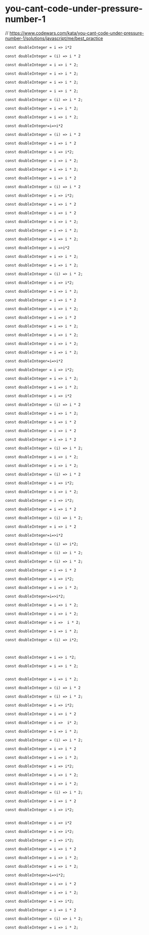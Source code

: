 # you-cant-code-under-pressure-number-1
// https://www.codewars.com/kata/you-cant-code-under-pressure-number-1/solutions/javascript/me/best_practice


```
const doubleInteger = i => i*2
```

```
const doubleInteger = (i) => i * 2
```

```
const doubleInteger = i => i * 2;
```

```
const doubleInteger = i => i * 2;
```

```
const doubleInteger = i => i * 2;
```

```
const doubleInteger = i => i * 2;
```

```
const doubleInteger = (i) => i * 2;
```

```
const doubleInteger = i => i * 2;
```

```
const doubleInteger = i => i * 2;
```

```
const doubleInteger=i=>i*2
```

```
const doubleInteger = (i) => i * 2
```

```
const doubleInteger = i => i * 2
```

```
const doubleInteger = i => i*2;
```

```
const doubleInteger = i => i * 2;
```

```
const doubleInteger = i => i * 2;
```

```
const doubleInteger = i => i * 2
```

```
const doubleInteger = (i) => i * 2
```

```
const doubleInteger = i => i*2;
```

```
const doubleInteger = i => i * 2
```

```
const doubleInteger = i => i * 2
```

```
const doubleInteger = i => i * 2;
```

```
const doubleInteger = i => i * 2;
```

```
const doubleInteger = i => i * 2;
```

```
const doubleInteger = i =>i*2
```

```
const doubleInteger = i => i * 2;
```

```
const doubleInteger = i => i * 2;
```

```
const doubleInteger = (i) => i * 2;
```

```
const doubleInteger = i => i*2;
```

```
const doubleInteger = i => i * 2;
```

```
const doubleInteger = i => i * 2

```

```
const doubleInteger = i => i * 2;
```

```
const doubleInteger = i => i * 2
```

```
const doubleInteger = i => i * 2;
```

```
const doubleInteger = i => i * 2;
```

```
const doubleInteger = i => i * 2;
```

```
const doubleInteger = i => i * 2;
```

```
const doubleInteger=i=>i*2
```

```
const doubleInteger = i => i*2;
```

```
const doubleInteger = i => i * 2;
```

```
const doubleInteger = i => i * 2;
```

```
const doubleInteger = i => i*2

```

```
const doubleInteger = (i) => i * 2
```

```
const doubleInteger = i => i * 2;
```

```
const doubleInteger = i => i * 2
```

```
const doubleInteger = i => i * 2
```

```
const doubleInteger = i => i * 2
```

```
const doubleInteger = (i) => i * 2;

```

```
const doubleInteger = i => i * 2;
```

```
const doubleInteger = i => i * 2;
```

```
const doubleInteger = (i) => i * 2
```

```
const doubleInteger = i => i*2;
```

```
const doubleInteger = i => i * 2;
```

```
const doubleInteger = i => i*2;
```

```
const doubleInteger = i => i * 2
```

```
const doubleInteger = (i) => i * 2;
```

```
const doubleInteger = i => i * 2
```

```
const doubleInteger=i=>i*2
```

```
const doubleInteger = (i) => i*2;
```

```
const doubleInteger = (i) => i * 2;
```

```
const doubleInteger = (i) => i * 2;
```

```
const doubleInteger = i => i * 2

```

```
const doubleInteger = i => i*2;
```

```
const doubleInteger = i => i * 2;

```

```
const doubleInteger=i=>i*2;
```

```
const doubleInteger = i => i * 2;
```

```
const doubleInteger = i => i * 2;
```

```
const doubleInteger = i =>  i * 2;

```

```
const doubleInteger = i => i * 2;
```

```
const doubleInteger = (i) => i*2;
```

```


const doubleInteger = i => i *2;
```

```
const doubleInteger = i => i * 2;
```

```

const doubleInteger = i => i * 2;
```

```
const doubleInteger = (i) => i * 2
```

```
const doubleInteger = (i) => i * 2;
```

```
const doubleInteger = i => i*2;

```

```
const doubleInteger = i => i * 2
```

```
const doubleInteger = i =>  i* 2;
```

```
const doubleInteger = i => i * 2;
```

```
const doubleInteger = (i) => i * 2;
```

```
const doubleInteger = i => i * 2
```

```
const doubleInteger = i => i * 2;
```

```
const doubleInteger = i => i*2;
```

```
const doubleInteger = i => i * 2;

```

```
const doubleInteger = i => i * 2;
```

```
const doubleInteger = (i) => i * 2;

```

```
const doubleInteger = i => i * 2
```

```
const doubleInteger = i => i*2;
```

```

const doubleInteger = i => i*2
```

```
const doubleInteger = i => i*2;
```

```
const doubleInteger = i => i*2;
```

```
const doubleInteger = i => i * 2
```

```
const doubleInteger = i => i * 2;

```

```
const doubleInteger = i => i * 2;
```

```
const doubleInteger=i=>i*2;
```

```
const doubleInteger = i => i * 2
```

```
const doubleInteger = i => i * 2;
```

```
const doubleInteger = i => i*2;

```

```
const doubleInteger = i => i * 2
```

```
const doubleInteger = (i) => i * 2;
```

```
const doubleInteger = i => i * 2;
```
